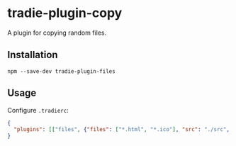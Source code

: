 # tradie-plugin-copy

A plugin for copying random files.

## Installation

    npm --save-dev tradie-plugin-files

## Usage

Configure `.tradierc`:

```json
{
  "plugins": [["files", {"files": ["*.html", "*.ico"], "src": "./src", "dest": "./dist"}]]
}
```
